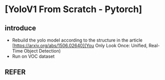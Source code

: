 # [YoloV1 From Scratch - Pytorch]
## introduce 
- Rebuild the yolo model according to the structure in the article [https://arxiv.org/abs/1506.02640](You Only Look Once: Unified, Real-Time Object Detection)
- Run on VOC dataset
## REFER 
